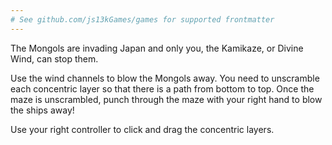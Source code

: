 ```yaml
---
# See github.com/js13kGames/games for supported frontmatter
---
```

The Mongols are invading Japan and only you, the Kamikaze, or Divine Wind, can stop them.

Use the wind channels to blow the Mongols away. You need to unscramble each concentric layer so that there is a path from bottom to top. Once the maze is unscrambled, punch through the maze with your right hand to blow the ships away!

Use your right controller to click and drag the concentric layers.